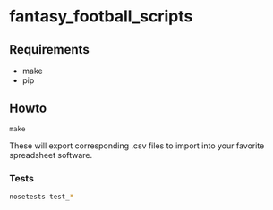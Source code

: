 # fantasy_football_scripts

## Requirements
* make
* pip

## Howto
```make```

These will export corresponding .csv files to import into your favorite spreadsheet software.

### Tests
```bash
nosetests test_*
```
